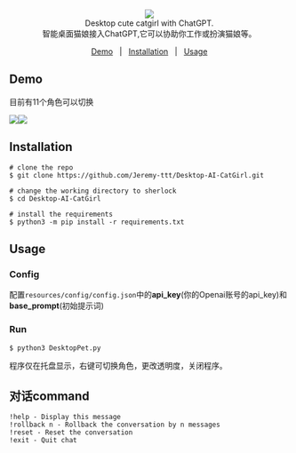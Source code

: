 <p align=center>
  <br>
  <a><img src="https://user-images.githubusercontent.com/75151244/222952534-d8d57fac-d30c-40e7-aae3-900d9660adc8.png"/></a>
  <br>
  Desktop cute catgirl with ChatGPT.
  <br>
  智能桌面猫娘接入ChatGPT,它可以协助你工作或扮演猫娘等。
  <br>
</p>

<p align="center">
<a href="#demo">Demo</a>&nbsp;&nbsp;&nbsp;|&nbsp;&nbsp;&nbsp;<a href="#installation">Installation</a>&nbsp;&nbsp;&nbsp;|&nbsp;&nbsp;&nbsp;<a href="#usage">Usage</a>
</p>


## Demo
目前有11个角色可以切换

  <a><img src="https://user-images.githubusercontent.com/75151244/222953906-b074da15-130c-4aa3-b7c5-59b7517fba74.png"/></a><a><img src="https://user-images.githubusercontent.com/75151244/222954621-13d21699-5ef2-424f-bd7f-4a5a96aeb47e.png"/></a>

## Installation

```console
# clone the repo
$ git clone https://github.com/Jeremy-ttt/Desktop-AI-CatGirl.git

# change the working directory to sherlock
$ cd Desktop-AI-CatGirl

# install the requirements
$ python3 -m pip install -r requirements.txt
```

## Usage
### Config
配置`resources/config/config.json`中的**api_key**(你的Openai账号的api_key)和**base_prompt**(初始提示词)
### Run
```console
$ python3 DesktopPet.py
```
程序仅在托盘显示，右键可切换角色，更改透明度，关闭程序。

## 对话command
```
!help - Display this message
!rollback n - Rollback the conversation by n messages
!reset - Reset the conversation
!exit - Quit chat
```
